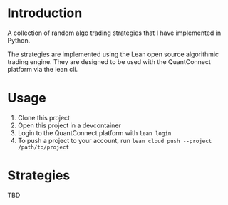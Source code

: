 # Introduction

A collection of random algo trading strategies that I have implemented in Python. 

The strategies are implemented using the Lean open source algorithmic trading engine. They are designed to be used with the QuantConnect platform via the lean cli.

# Usage

1. Clone this project
2. Open this project in a devcontainer
3. Login to the QuantConnect platform with `lean login`
4. To push a project to your account, run `lean cloud push --project /path/to/project`

# Strategies
TBD